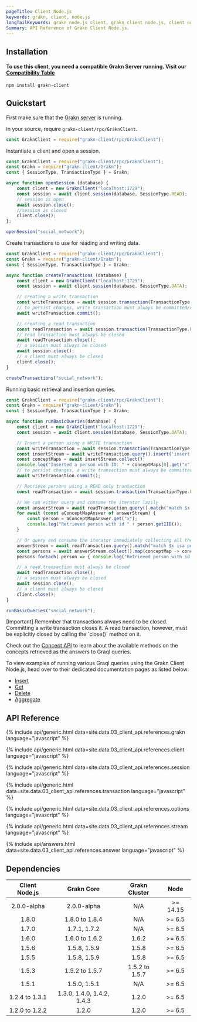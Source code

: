 ```yaml
---
pageTitle: Client Node.js
keywords: grakn, client, node.js
longTailKeywords: grakn node.js client, grakn client node.js, client node.js, python node.js
Summary: API Reference of Grakn Client Node.js.
---
```


## Installation

#### To use this client, you need a compatible Grakn Server running. Visit our [Compatibility Table](#dependencies)


```
npm install grakn-client
```

## Quickstart
First make sure that the [Grakn server](/docs/running-grakn/install-and-run#start-the-grakn-server) is running.

In your source, require `grakn-client/rpc/GraknClient`.

<!-- test-example socialNetworkNodejsClientA.js -->
```javascript
const GraknClient = require("grakn-client/rpc/GraknClient");
```

Instantiate a client and open a session.

<!-- test-example socialNetworkNodejsClientB.js -->
```javascript
const GraknClient = require("grakn-client/rpc/GraknClient");
const Grakn = require("grakn-client/Grakn");
const { SessionType, TransactionType } = Grakn;

async function openSession (database) {
	const client = new GraknClient("localhost:1729");
	const session = await client.session(database, SessionType.READ);
	// session is open
	await session.close();
	//session is closed
	client.close();
};

openSession("social_network");
```

Create transactions to use for reading and writing data.

<!-- test-example socialNetworkNodejsClientC.js -->
```javascript
const GraknClient = require("grakn-client/rpc/GraknClient");
const Grakn = require("grakn-client/Grakn");
const { SessionType, TransactionType } = Grakn;

async function createTransactions (database) {
	const client = new GraknClient("localhost:1729");
	const session = await client.session(database, SessionType.DATA);

	// creating a write transaction
	const writeTransaction = await session.transaction(TransactionType.WRITE); // write transaction is open
	// to persist changes, write transaction must always be committed/closed
	await writeTransaction.commit();

	// creating a read transaction
	const readTransaction = await session.transaction(TransactionType.READ); // read transaction is open
	// read transaction must always be closed
	await readTransaction.close();
	// a session must always be closed
	await session.close();
	// a client must always be closed
	client.close();
}

createTransactions("social_network");
```

Running basic retrieval and insertion queries.

<!-- test-example socialNetworkNodejsClientD.js -->
```javascript
const GraknClient = require("grakn-client/rpc/GraknClient");
const Grakn = require("grakn-client/Grakn");
const { SessionType, TransactionType } = Grakn;

async function runBasicQueries(database) {
	const client = new GraknClient("localhost:1729");
	const session = await client.session(database, SessionType.DATA);

	// Insert a person using a WRITE transaction
	const writeTransaction = await session.transaction(TransactionType.WRITE);
	const insertStream = await writeTransaction.query().insert('insert $x isa person, has email "x@email.com";');
	const conceptMaps = await insertStream.collect();
	console.log("Inserted a person with ID: " + conceptMaps[0].get("x").getIID());
	// to persist changes, a write transaction must always be committed (closed)
	await writeTransaction.commit();

	// Retrieve persons using a READ only transaction
	const readTransaction = await session.transaction(TransactionType.READ);

	// We can either query and consume the iterator lazily
	const answerStream = await readTransaction.query().match("match $x isa person; get $x; limit 10;");
	for await (const aConceptMapAnswer of answerStream) {
		const person = aConceptMapAnswer.get("x");
		console.log("Retrieved person with id " + person.getIID());
	}

	// Or query and consume the iterator immediately collecting all the results
	answerStream = await readTransaction.query().match("match $x isa person; get $x; limit 10;");
	const persons = await answerStream.collect().map(conceptMap -> conceptMap.get("x"));
	persons.forEach( person => { console.log("Retrieved person with id "+ person.getIID()) });

	// a read transaction must always be closed
	await readTransaction.close();
	// a session must always be closed
	await session.close();
	// a client must always be closed
	client.close();
}

runBasicQueries("social_network");
```

<div class="note">
[Important]
Remember that transactions always need to be closed. Committing a write transaction closes it. A read transaction, however, must be explicitly closed by calling the `close()` method on it.
</div>

Check out the [Concept API](../04-concept-api/00-overview.md) to learn about the available methods on the concepts retrieved as the answers to Graql queries.

To view examples of running various Graql queries using the Grakn Client Node.js, head over to their dedicated documentation pages as listed below:
- [Insert](../11-query/03-insert-query.md)
- [Get](../11-query/02-get-query.md)
- [Delete](../11-query/04-delete-query.md)
- [Aggregate](../11-query/06-aggregate-query.md)

## API Reference

{% include api/generic.html data=site.data.03_client_api.references.grakn language="javascript" %}

{% include api/generic.html data=site.data.03_client_api.references.client language="javascript" %}

{% include api/generic.html data=site.data.03_client_api.references.session language="javascript" %}

{% include api/generic.html data=site.data.03_client_api.references.transaction language="javascript" %}

{% include api/generic.html data=site.data.03_client_api.references.options language="javascript" %}

{% include api/generic.html data=site.data.03_client_api.references.stream language="javascript" %}

{% include api/answers.html data=site.data.03_client_api.references.answer language="javascript" %}


## Dependencies

| Client Node.js | Grakn Core                  | Grakn Cluster  |  Node     |
| :------------: | :-------------------------: | :------------: | :-------: |
| 2.0.0-alpha    | 2.0.0-alpha                 | N/A            | \>= 14.15 |
| 1.8.0          | 1.8.0 to 1.8.4              | N/A            | \>= 6.5   |
| 1.7.0          | 1.7.1, 1.7.2                | N/A            | \>= 6.5   |
| 1.6.0          | 1.6.0 to 1.6.2              | 1.6.2          | \>= 6.5   |
| 1.5.6          | 1.5.8, 1.5.9                | 1.5.8          | \>= 6.5   |
| 1.5.5          | 1.5.8, 1.5.9                | 1.5.8          | \>= 6.5   |
| 1.5.3          | 1.5.2 to 1.5.7              | 1.5.2 to 1.5.7 | \>= 6.5   |
| 1.5.1          | 1.5.0, 1.5.1                | N/A            | \>= 6.5   |
| 1.2.4 to 1.3.1 | 1.3.0, 1.4.0, 1.4.2, 1.4.3  | 1.2.0          | \>= 6.5   |
| 1.2.0 to 1.2.2 | 1.2.0                       | 1.2.0          | \>= 6.5   |

